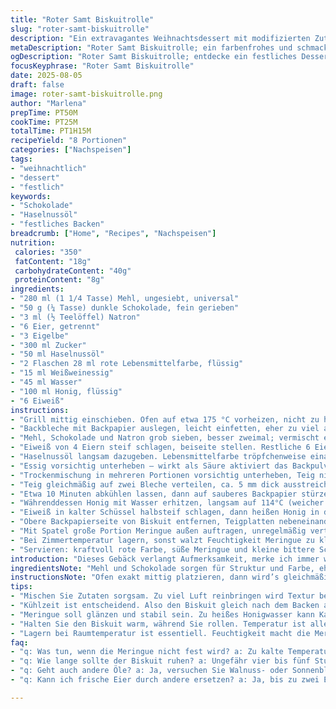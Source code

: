 ```yaml
---
title: "Roter Samt Biskuitrolle"
slug: "roter-samt-biskuitrolle"
description: "Ein extravagantes Weihnachtsdessert mit modifizierten Zutaten und Technik, das trotz abstrakter Schritte durch sensorisches Kochen gelingt. Statt traditionellem Kakaopulver verwende ich dunkle Schokolade, um die Farbe intensiv zu halten, außerdem ersetze ich Canolaöl durch Haselnussöl für Aroma. Die übliche weiße Essigmenge gebe ich sachte, um nicht zu dominieren. Die Meringue ist mit feinem Honig leicht gesüßt, ersetzt Sirup und sorgt für weniger Klebrigkeit. Zwei dünne Böden werden erst nach Abkühlung gerollt; das Zusammenspiel von Texturen und Temperatur ist entscheidend zum Erfolg und Lagerung bei Raumtemperatur wichtig."
metaDescription: "Roter Samt Biskuitrolle; ein farbenfrohes und schmackhaftes Weihnachtsdessert; erlebe eine besondere Kombination aus dunkler Schokolade und Haselnussöl"
ogDescription: "Roter Samt Biskuitrolle; entdecke ein festliches Dessert; einfache Anpassungen bringen neuen Geschmack und Eindruck in dein Backerlebnis"
focusKeyphrase: "Roter Samt Biskuitrolle"
date: 2025-08-05
draft: false
image: roter-samt-biskuitrolle.png
author: "Marlena"
prepTime: PT50M
cookTime: PT25M
totalTime: PT1H15M
recipeYield: "8 Portionen"
categories: ["Nachspeisen"]
tags:
- "weihnachtlich"
- "dessert"
- "festlich"
keywords:
- "Schokolade"
- "Haselnussöl"
- "festliches Backen"
breadcrumb: ["Home", "Recipes", "Nachspeisen"]
nutrition: 
 calories: "350"
 fatContent: "18g"
 carbohydrateContent: "40g"
 proteinContent: "8g"
ingredients:
- "280 ml (1 1/4 Tasse) Mehl, ungesiebt, universal"
- "50 g (¼ Tasse) dunkle Schokolade, fein gerieben"
- "3 ml (½ Teelöffel) Natron"
- "6 Eier, getrennt"
- "3 Eigelbe"
- "300 ml Zucker"
- "50 ml Haselnussöl"
- "2 Flaschen 28 ml rote Lebensmittelfarbe, flüssig"
- "15 ml Weißweinessig"
- "45 ml Wasser"
- "100 ml Honig, flüssig"
- "6 Eiweiß"
instructions:
- "Grill mittig einschieben. Ofen auf etwa 175 °C vorheizen, nicht zu heiß - um Verbrennung zu vermeiden."
- "Backbleche mit Backpapier auslegen, leicht einfetten, eher zu viel als zu wenig Butter, verhindert ankleben und gibt Farbe."
- "Mehl, Schokolade und Natron grob sieben, besser zweimal; vermischt ergibt das die Grundlage für die Struktur und feinen Geschmack."
- "Eiweiß von 4 Eiern steif schlagen, beiseite stellen. Restliche 6 Eier mit 3 Eigelben und Zucker in großer Schüssel ca. 12 Minuten rühren, bis Volumen sich verdreifacht und Masse dicklich ist. Tipp: Rührgeschwindigkeit mittelhoch, nicht zu schnell – sonst wird’s zu luftig und schwer zu heben."
- "Haselnussöl langsam dazugeben. Lebensmittelfarbe tröpfchenweise einarbeiten, bis sattes Rot erreicht ist – mehr Farbe wirkt schnell künstlich."
- "Essig vorsichtig unterheben – wirkt als Säure aktiviert das Backpulver und sorgt für das typische rote Farbspiel."
- "Trockenmischung in mehreren Portionen vorsichtig unterheben, Teig nicht zu sehr bearbeiten, lieber falten als kräftig rühren. Strohhalmgröße Bläschenstrukturen sind gut, zu stark hören sie beim Backen auf."
- "Teig gleichmäßig auf zwei Bleche verteilen, ca. 5 mm dick ausstreichen. 20 Minuten backen, bis Oberfläche schwach auf Druck federt und Stäbchen probe sauber rauskommt. Nicht zu braun werden lassen."
- "Etwa 10 Minuten abkühlen lassen, dann auf sauberes Backpapier stürzen, Papier des Backens ablösen. Noch warm mit feuchtem Tuch abdecken und komplett auskühlen lassen."
- "Währenddessen Honig mit Wasser erhitzen, langsam auf 114°C (weicher Faden) bringen. Achtung, zu stark kochen vermeiden, sonst wird Meringue zäh."
- "Eiweiß in kalter Schüssel halbsteif schlagen, dann heißen Honig in dünnem Strahl einlaufen lassen, weiterrühren. Meringue 12 Minuten schlagen, bis sie glänzend, fest und kühl ist – Fingerprobe: Kein Zucker klebt an Fingern."
- "Obere Backpapierseite von Biskuit entfernen, Teigplatten nebeneinander legen. Viertel der Meringue darauf verteilen, dünn, aber gleichmäßig. Locker rollen, erste Rolle fest, zweite dranrollen, so entsteht 'Stamm'."
- "Mit Spatel große Portion Meringue außen auftragen, unregelmäßig verteilen. Optisch rau, kühl und staubig, kein Hochglanz."
- "Bei Zimmertemperatur lagern, sonst walzt Feuchtigkeit Meringue zu klebriger Masse. 4-5 Stunden ruhen lassen zum Setzen, nicht länger – Textur wird sonst zu schwer."
- "Servieren: kraftvoll rote Farbe, süße Meringue und kleine bittere Schoko-Noten, die Öl-Haselnuss umfasst das Ganze samtig."
introduction: "Dieses Gebäck verlangt Aufmerksamkeit, merke ich immer wieder. Die Balance zwischen Farbe und Geschmack – nicht nur mit starkem Kakaopulver, sondern dunkler Schokolade klappt es besser. Ölwahl ist ein unterschätzter Teil: Haselnussöl markiert den Unterschied, verleiht Tiefe ohne aufdringlich zu werden. Die Meringue mit Honig eine Überraschung – süßer, klarer Geschmack, leichter zu schlagen als Sirup-Klassiker. Temperatur und Timing sind Königsdisziplinen dieses Biskuits, jeden Schritt zu fühlen, nicht nur die Uhr zu lesen. Das Rollen selbst? Mehr Gefühl als Technik, die Struktur muss noch warm flexibel sein, sonst reißt’s und du hast Krümelchaos. Der Geschmack: süß, samtig, Befriedigung pur, doch ohne pudrige Süße. Für mich ein Festtagsritual, mit ein paar Kniffen von früheren Fehlschlägen feinjustiert."
ingredientsNote: "Mehl und Schokolade sorgen für Struktur und Farbe, eh klar. Nur Mehl sachte sieben, nicht zu oft, sonst zu viel Luft reinbringt die Textur durcheinander. Dunkle Schokolade raspeln statt Kakaopulver nutzen gibt einen intensiven, nicht zu bitteren Geschmack. Haselnussöl ist mein Ersatz, weil es gut zum Rot passt und lange haltbar ist. Essig milde Sorte, Weißweinessig oder falls nicht verfügbar auch Apfelessig, nur nicht zu dominant. Für die Meringue nutze ich Honig statt Maissirup – besser in Struktur und Aroma, aber Achtung, nicht überhitzen. Eiweiß müssen Raumtemperatur haben, sonst baut das Volumen viel langsamer auf und die Meringue geht nicht. Alles andere bleibt klassisch - frische Eier und guter Zucker sind Pflicht, sonst wird's eine Klumpenfarce."
instructionsNote: "Ofen exakt mittig platzieren, dann wird’s gleichmäßig gebacken. Backpapier einölen ist kein Fehler – besser so als später gebrochene Böden. Den Eierschaum in zwei Etappen schlagen, zuerst nur Eier und Zucker hell und luftig, danach das Eiweiß separat, um späterfeine Struktur zu erzeugen. Das Einkneten der trockenen Zutaten sanft und geduldig, hast du es zu hektisch, reißt die Luft heraus, ohne Leichtigkeit. Backzeit ist Richtwert; teste mit Holzstäbchen und spüre dabei nach dem federnden Gefühl; das sagt viel mehr als die Uhr. Für die Meringue die Honigzuckerlösung vorsichtig kochen – zu hohes Thermometer und du hast Karamell, kein Sirup mehr. Die Meringue muss glänzen, stabil sein, kein klebriges Zuckergrieß… Rollen: warm, nie kalt oder heiß, sonst bricht die Masse oder schmiert weg. Optische Rauheit beim Einsprühen Meringue, kein glatter Glanz, so bleibt der geschnitzte ‘Stamm’ rustikal und handgemacht. Lagern bei Zimmertemperatur, sonst Feuchtigkeit killt die Knusprigkeit."
tips:
- "Mischen Sie Zutaten sorgsam. Zu viel Luft reinbringen wird Textur beeinflussen. Zeit lassen; mäßig rühren ist hier der Schlüssel. Achten auf Bläschen - gute Größe ist wichtig. Machen Sie es sanft; wiegen statt drücken."
- "Kühlzeit ist entscheidend. Also den Biskuit gleich nach dem Backen auf Backpapier stürzen. Überstunden vermeiden; sonst klebt alles zusammen. Der Duft von Schokolade wird die Sinne anregen. Spannen Sie dabei die Vorfreude auf das nächste Schritt."
- "Meringue soll glänzen und stabil sein. Zu heißes Honigwasser kann Karamell produzieren, was wir nicht wollen. Verfolgen Sie die Temperatur sorgfältig. Lassen Sie die Mischung beim Schlagen nicht aus den Augen; ein ruhiges Rühren ist gefragt."
- "Halten Sie den Biskuit warm, während Sie rollen. Temperatur ist alles. Sons bricht die Struktur, wird krümelig. Achten Sie auf das Gefühl. Warm ist flexibel, das möchten wir für die Form. Staubige Oberflächen sind klasse; nicht rund um alle Ecken."
- "Lagern bei Raumtemperatur ist essentiell. Feuchtigkeit macht die Meringue weich. Halten Sie den Dessert in einer Schachtel ohne Deckel, für besten Erhalt. Optimieren Sie noch Breite, das Hinzufügen von alten Zeitungspapier kann helfen."
faq:
- "q: Was tun, wenn die Meringue nicht fest wird? a: Zu kalte Temperaturen können schuld sein. Achte darauf, Eiweiß in Raumtemperatur zu schlagen. Wärme ist wichtig für Volumen. Auch zu viel Flüssigkeit macht Probleme."
- "q: Wie lange sollte der Biskuit ruhen? a: Ungefähr vier bis fünf Stunden bei Zimmertemperatur. Kontrolle auf Feuchtigkeit ist wichtig. Nicht länger, sonst wird's schwer. Manchmal helfen Handtests."
- "q: Geht auch andere Öle? a: Ja, versuchen Sie Walnuss- oder Sonnenblumenöl. Aber Aromen sind anders – verhalten Sie sich vorsichtig. Jedes Öl bringt seinen eigenen Charakter mit; experimentieren lohnt sich."
- "q: Kann ich frische Eier durch andere ersetzen? a: Ja, bis zu zwei Eiklar durch Eiersatz. Gefühle haben sich verändert, aber manchmal funktioniert das. Konsistenz ist ähnlich, aber nicht immer genauso."

---
```

